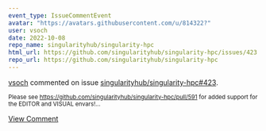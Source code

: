 ```yaml
---
event_type: IssueCommentEvent
avatar: "https://avatars.githubusercontent.com/u/814322?"
user: vsoch
date: 2022-10-08
repo_name: singularityhub/singularity-hpc
html_url: https://github.com/singularityhub/singularity-hpc/issues/423
repo_url: https://github.com/singularityhub/singularity-hpc
---
```


<a href='https://github.com/vsoch' target='_blank'>vsoch</a> commented on issue <a href='https://github.com/singularityhub/singularity-hpc/issues/423' target='_blank'>singularityhub/singularity-hpc#423</a>.

<small>Please see https://github.com/singularityhub/singularity-hpc/pull/591 for added support for the EDITOR and VISUAL envars!...</small>

<a href='https://github.com/singularityhub/singularity-hpc/issues/423' target='_blank'>View Comment</a>